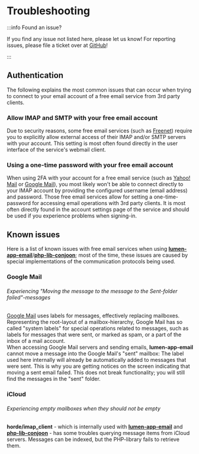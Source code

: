 # Troubleshooting

:::info Found an issue?

If you find any issue not listed here, please let us know!
For reporting issues, please file a ticket over at [GitHub](https://github.com/conjoon/lumen-app-email)!

:::

## Authentication
The following explains the most common issues that can occur when trying to connect to your email account of a free email service from 3rd party clients.

### Allow IMAP and SMTP with your free email account
Due to security reasons, some free email services (such as [Freenet](https://freenet.de)) require you to explicitly allow external access of their IMAP and/or SMTP servers with your account. This setting is most often found directly in the user interface of the service's webmail client.

### Using a one-time password with your free email account
When using 2FA with your account for a free email service (such as [Yahoo! Mail](https://yahoo.com) or [Google Mail](https://gmail.com)), you most likely won't be able to connect directly to your IMAP account by providing the configured username (email address) and password. Those free email services allow for setting a one-time-password for accessing email operations with 3rd party clients. It is most often directly found in the account settings page of the service and should be used if you experience problems when signing-in. 

## Known issues
Here is a list of known issues with free email services when using [**lumen-app-email**](https://github.com/conjoon/lumen-app-email)/[**php-lib-conjoon**](https://github.com/conjoon/php-lib-conjoon); most of the time, these issues are caused by special implementations of the communication protocols being used.

### Google Mail
###### Experiencing "Moving the message to the message to the Sent-folder failed"-messages
[Google Mail](https://gmail.com) uses labels for messages, effectively replacing mailboxes. Representing the root-layout of a mailbox-hierarchy, Google Mail has so called "system labels" for special operations related to messages, such as labels for messages that were sent, or marked as spam, or a part of the inbox of a mail account. 
<br />
When accessing Google Mail servers and sending emails, **lumen-app-email** cannot move a message into the Google Mail's "sent" mailbox: The label used here internally will already be automatically added to messages that were sent. This is why you are getting notices on the screen indicating that moving a sent email failed. This does not break functionality; you will still find the messages in the "sent" folder.

### iCloud
###### Experiencing empty mailboxes when they should not be empty
**horde/imap_client** - which is internally used with [**lumen-app-email**](https://github.com/conjoon/lumen-app-email) and [**php-lib-conjoon**](https://github.com/conjoon/php-lib-conjoon) - has some troubles querying message items from iCloud servers. Messages can be indexed, but the PHP-library fails to retrieve them. 
